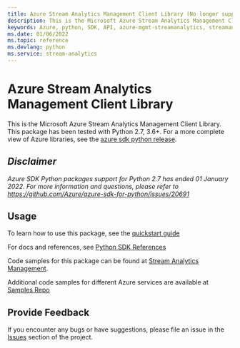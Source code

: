 ```yaml
---
title: Azure Stream Analytics Management Client Library (No longer supported)
description: This is the Microsoft Azure Stream Analytics Management Client Library.
keywords: Azure, python, SDK, API, azure-mgmt-streamanalytics, streamanalytics
ms.date: 01/06/2022
ms.topic: reference
ms.devlang: python
ms.service: stream-analytics
---
```

# Azure Stream Analytics Management Client Library

This is the Microsoft Azure Stream Analytics Management Client Library.
This package has been tested with Python 2.7, 3.6+.
For a more complete view of Azure libraries, see the [azure sdk python release](https://aka.ms/azsdk/python/all).

## _Disclaimer_

_Azure SDK Python packages support for Python 2.7 has ended 01 January 2022. For more information and questions, please refer to https://github.com/Azure/azure-sdk-for-python/issues/20691_

## Usage

To learn how to use this package, see the [quickstart guide](https://aka.ms/azsdk/python/mgmt)
 
For docs and references, see [Python SDK References](/python/api/overview/azure/)

Code samples for this package can be found at [Stream Analytics Management](/samples/browse/?languages=python&term=Getting%20started%20-%20Managing&terms=Getting%20started%20-%20Managing).

Additional code samples for different Azure services are available at [Samples Repo](https://aka.ms/azsdk/python/mgmt/samples)

## Provide Feedback
If you encounter any bugs or have suggestions, please file an issue in the [Issues](https://github.com/Azure/azure-sdk-for-python/issues) section of the project. 



